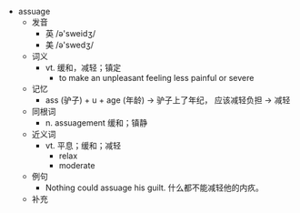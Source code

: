 - assuage
  - 发音
    - 英 /ə'sweidʒ/
    - 美 /ə'swedʒ/
  - 词义
    - vt. 缓和，减轻；镇定
      - to make an unpleasant feeling less painful or severe
  - 记忆
    - ass (驴子) + u + age (年龄) → 驴子上了年纪， 应该减轻负担 → 减轻
  - 同根词
    - n. assuagement 缓和；镇静
  - 近义词
    - vt. 平息；缓和；减轻
      - relax
      - moderate
  - 例句
    - Nothing could assuage his guilt. 什么都不能减轻他的内疚。
  - 补充